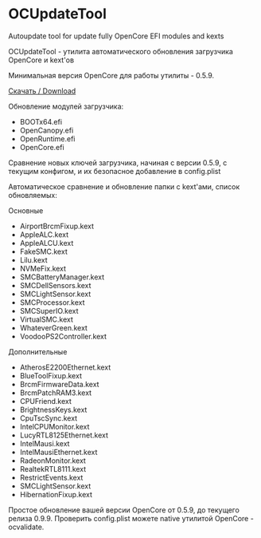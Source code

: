 # OCUpdateTool
Autoupdate tool for update fully OpenCore EFI modules and kexts

OCUpdateTool - утилита автоматического обновления загрузчика OpenCore и kext'ов

Минимальная версия OpenCore для работы утилиты - 0.5.9.

[Скачать / Download](https://ihackline.com/wp-content/uploads/2020/12/OCUpdateTool.zip)

Обновление модулей загрузчика:
- BOOTx64.efi
- OpenCanopy.efi
- OpenRuntime.efi
- OpenCore.efi

Сравнение новых ключей загрузчика, начиная с версии 0.5.9, с текущим конфигом, и их безопасное добавление в config.plist

Автоматическое сравнение и обновление папки с kext'ами, список обновляемых:

Основные
- AirportBrcmFixup.kext
- AppleALC.kext
- AppleALCU.kext
- FakeSMC.kext
- Lilu.kext
- NVMeFix.kext
- SMCBatteryManager.kext
- SMCDellSensors.kext
- SMCLightSensor.kext
- SMCProcessor.kext
- SMCSuperIO.kext
- VirtualSMC.kext
- WhateverGreen.kext
- VoodooPS2Controller.kext

Дополнительные
- AtherosE2200Ethernet.kext
- BlueToolFixup.kext
- BrcmFirmwareData.kext
- BrcmPatchRAM3.kext
- CPUFriend.kext
- BrightnessKeys.kext
- CpuTscSync.kext
- IntelCPUMonitor.kext
- LucyRTL8125Ethernet.kext
- IntelMausi.kext
- IntelMausiEthernet.kext
- RadeonMonitor.kext
- RealtekRTL8111.kext
- RestrictEvents.kext
- SMCLightSensor.kext
- HibernationFixup.kext

Простое обновление вашей версии OpenCore от 0.5.9, до текущего релиза 0.9.9.
Проверить config.plist можете native утилитой OpenCore - ocvalidate.
